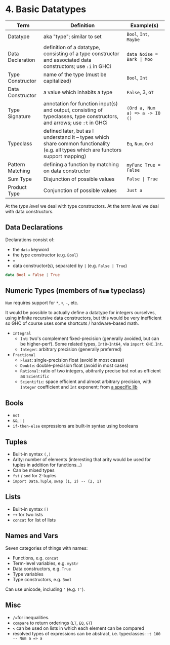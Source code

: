 # 4. Basic Datatypes

Term | Definition | Example(s)
-----|------------|-----------
Datatype | aka "type"; similar to set | `Bool`, `Int`, `Maybe`
Data Declaration | definition of a datatype, consisting of a type constructor and associated data constructors; use `:i` in GHCi | `data Noise = Bark \| Moo`
Type Constructor | name of the type (must be capitalized) | `Bool`, `Int`
Data Constructor | a value which inhabits a type | `False`, 3, `GT`
Type Signature | annotation for function input(s) and output, consisting of typeclasses, type constructors, and arrows; use `:t` in GHCi | `(Ord a, Num a) => a -> IO ()`
Typeclass | defined later, but as I understand it – types which share common functionality (e.g. all types which are functors support mapping) | `Eq`, `Num`, `Ord`
Pattern Matching | defining a function by matching on data constructor | `myFunc True = False`
Sum Type | Disjunction of possible values | `False \| True`
Product Type | Conjunction of possible values | `Just a`

At the *type level* we deal with type constructors. At the *term level* we deal with data constructors.

## Data Declarations

Declarations consist of:

* the `data` keyword
* the type constructor (e.g. `Bool`)
* `=`
* data constructor(s), separated by `|` (e.g. `False | True`)

```hs
data Bool = False | True
```

## Numeric Types (members of `Num` typeclass)

`Num` requires support for `*`, `+`, `-`, etc.

It would be possible to actually define a datatype for integers ourselves, using infinite recursive data constructors, but this would be very inefficient so GHC of course uses some shortcuts / hardware-based math.

* `Integral`
    * `Int`: two's complement fixed-precision (generally avoided, but can be higher-perf). Some related types, `Int8`–`Int64`, via `import GHC.Int`.
    * `Integer`: arbitrary precision (generally preferred)
* `Fractional`
    * `Float`: single-precision float (avoid in most cases)
    * `Double`: double-precision float (avoid in most cases)
    * `Rational`: ratio of two integers, abitrarily precise but not as efficient as `Scientific`
    * `Scientific`: space efficient and almost arbitrary precision, with `Integer` coefficient and `Int` exponent; from [a specific lib](https://hackage.haskell.org/package/scientific)

## Bools

* `not`
* `&&`, `||`
* `if-then-else` expressions are built-in syntax using booleans

## Tuples

* Built-in syntax `(,)`
* Arity: number of elements (interesting that arity would be used for tuples in addition for functions…)
* Can be mixed types
* `fst` / `snd` for 2-tuples
* `import Data.Tuple`, `swap (1, 2) -- (2, 1)`

## Lists

* Built-in syntax `[]`
* `++` for two lists
* `concat` for list of lists

## Names and Vars

Seven categories of things with names:

* Functions, e.g. `concat`
* Term-level variables, e.g. `myStr`
* Data constructors, e.g. `True`
* Type variables
* Type constructors, e.g. `Bool`

Can use unicode, including `'` (e.g. `f'`).

## Misc

* `/=`for inequalities.
* `compare` to return orderings (`LT`, `EQ`, `GT`)
* `<` can be used on lists in which each element can be compared
* resolved types of expressions can be abstract, i.e. typeclasses: `:t 100 -- Num a => a`
